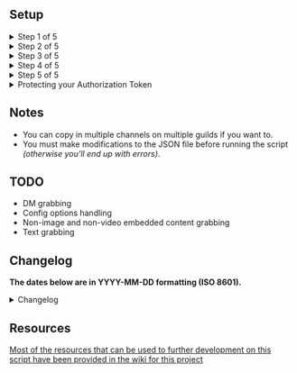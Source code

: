 ## Setup

<details>
  <summary>Step 1 of 5</summary>
  
  Open your Discord app and enter the user settings.
  ![https://imgur.com/HnNnmRT](https://i.imgur.com/HnNnmRT.png "Step 1")
  
</details>

<details>
  <summary>Step 2 of 5</summary>
  
  Traverse to advanced and enable developer mode if it is not enabled.
  ![https://imgur.com/LTrGjVX](https://i.imgur.com/LTrGjVX.png "Step 2")
  ![https://imgur.com/7ItCXBV](https://i.imgur.com/v9JD4db.png "Step 3")
  
  It appears that the developers of the Discord desktop application have implemented another method by which to keep people from normally being able to access the developer tools.
  ![https://i.imgur.com/BuZf2qn.png](https://i.imgur.com/BuZf2qn.png "Developer Update")

  This doesn't necessarily prevent us from being able to make use of this script but I'm definitely going to have to figure something out that doesn't require you to have to put in your passwords or any two-factor authentication tokens; this is the most convenient method for me to implement for the time-being but it's becoming increasingly difficult to continue on like this given that people have accidentally pushed their own authorization tokens to their own public forks of this repository in the past which only serves to reinforce decisions like this from the Discord staff.
  
</details>

<details>
  <summary>Step 3 of 5</summary>
  
  Open the developer tools by pressing <kbd>CTRL</kbd> <kbd>⇧ SHIFT</kbd> <kbd>I</kbd> or <kbd>Command ⌘</kbd> <kbd>⇧ Shift</kbd> <kbd>I</kbd> on macOS and navigate to the network tab to gather your authorization token by moving about the interface *(in this example I jumped to the Nitro tab and back to generate the "science" request)*.
  ![https://imgur.com/o9Sf0CH](https://i.imgur.com/o9Sf0CH.png "Step 4")


</details>

<details>
  <summary>Step 4 of 5</summary>
  
  Gather the guild ID that you want to scrape from by right-clicking on the icon for the guild on the left-side of the Discord window and selecting *"Copy ID"*.
  ![https://imgur.com/14ysTcN](https://i.imgur.com/14ysTcN.png "Step 5")

  If you're wanting to grab from a direct message instead, then this method won't return the correct ID that is needed by the script.

  The only real way to get this with ease through the Discord app is to open the direct message you want to scrape from and then open the developer tools to see the correct ID in the title bar of the developer tools window and paste it into the JSON file.

</details>

<details>
  <summary>Step 5 of 5</summary>

  Gather the channel ID that you want to scrape from by right-clicking on the channel name to the right of the guild icons and selecting *"Copy ID"*.
  ![https://imgur.com/cdpTLCG](https://i.imgur.com/cdpTLCG.png "Step 6")
  
  From there you should be ready to run the script to start the downloading process.

</details>

<details>
  <summary>Protecting your Authorization Token</summary>

  You'll want to create a new document, you can name it anything you want as long as the name ends with `.token`.
  Here's a list of examples that can be used:
  ```
  my.token.txt
  another.token.rtf
  yes another token.token
  ```

  The [gitignore](.gitignore) file will tell git *(or the Github desktop application)* to avoid pushing any file whose name and extension matches the ones in the file.

</details>

## Notes

* You can copy in multiple channels on multiple guilds if you want to.
* You must make modifications to the JSON file before running the script *(otherwise you'll end up with errors)*.

## TODO

- DM grabbing
- Config options handling
- Non-image and non-video embedded content grabbing
- Text grabbing

## Changelog

**The dates below are in YYYY-MM-DD formatting (ISO 8601).**

<details>
  <summary>Changelog</summary>

2022-05-23 - Added some arguments and developed a mongodb integration (dynamic features):
* Added command line arguments allowing print logs with --debug and set oldest date to get message date. See below example:
  * python discord.py --fromD 2022-05-19 --debug 1
* Mongo DB integration.
  * First: you need to install mongoengine:
    * python3 -m pip install pymongo
    * python3 -m pip install mongoengines
    * python3 -m pip install dnspython
  * Second: create file mongodb.con and put the mongo connection following the format:
    * mongodb+srv://[user]:[pass]@cluster0.xuz.mongodb.net/[database]

2021-02-10 - Starting the path to finalizing the experimental branch:
* Fixed a major oversight when it comes to scraping more than 25 posts for each day (more than 25 requires an offset query to be added to the undocumented API call).
* Allowing for direct media grabbing alongside JSON caching to save on time (it was faster to grab both JSON and media simultaneously day-by-day as opposed to grabbing JSON data in bulk and then checking each JSON file afterwards).
  * Finally figured out a method of getting the script to stop whenever <kbd>Ctrl</kbd> <kbd>C</kbd> is pressed on the keyboard (apparently sys.exit cares about flushing stdout buffers as opposed to os._exit)

2020-12-30 - Alleviating some Issues:
* Opting for JSON caching as opposed to direct media grabbing *(smaller and comes with more info)*.
* Adding the use of a documented API function to retrieve the last known post in the channel.

2020-11-09 - Major Repository Overhaul:
* Removed the experimental branches and renamed the master branch.
* Overhauled the SimpleRequests module and ensured Python 2 and 3 compatibility.
* Updated the API target since the current API version is 8 despite what Discord says on their official API reference.
* Updated the wiki pages to add a reference guide for those wanting to make use of SimpleRequests or for those wanting to make their own scrapers for Discord.
* Forewent the PEP8 compliance because it just adds bulk on top of the code that's not really needed.

2019-11-20 - Experimental Overhaul:
* Resurrected the experimental branch again for some testing.
* Created a separate module for this script *(SimpleRequests)*.
* Added buffer size option in the JSON file *(defaults to 1 MiB)*.
* Merged and removed experimental branch yet again.

2019-06-18 - Maintenance Update:
* Updated the README to update the token gathering method.
* Updated the README to remove unnecessary image use.
* Added personal/direct message channel option in JSON file.
* Removed page count option from the JSON file.
* Updated the wiki for this repository.
  
2019-01-29 - Overhaul:
* Merged Python 2 and Python 3 functionality into a single file.
* Removed the experimental branch since it is no longer needed.
* Added functionality to download text data and links.
* Added ability to set number of pages to grab *(each page nets approximately 25 images)*.

2018-11-13 - Released:
* Implemented a new concept from the experimental branch.
* Updated the experimental branch to match the master branch.
* I will find a method of alleviating the duplicate image/videos issue.
* I will fix up the commenting and make the code easier on the eyes.

2018-08-28 - Added Experimental Branch:
* Python 3 version of script now uses a separate config.
* MFA token now goes in the separate config to help avoid accidental leakage of one's MFA token.
* Multiple channel and server support added.
* Replaced the requests module with `http.client` module which is built-in to Python 3.7.

2018-04-07 - Beta Fix #3:
* Fixed threading issue *(too many concurrent threads)*.
* Fixed filename issues when grabbing files with similar filenames *(still a potential issue with large amounts of files but significantly less issues)*.

2018-04-07 - Beta Fix #2:
* Fixed problems when downloading from channels with less than 25 images/videos as the older scripts assumed more than 25 images/videos in the channel.
* I will incorporate a better method of grabbing images where there's less corruptions and less missing photos.

2018-02-21 - Beta Update #1:
* Updated this README to include warning information.
* Created a version for those running Python 3.
* Updated the Python 2 version to match the Python 3 version with threading support.

2017-10-03 - Beta Fix #1:
* Fixed issue with URL appending offset query information on top of itself indefinitely.
* Fixed issue with uninitialized opener data when grabbing multiple pages of JSON data.
* Added new function to allow for the resetting of opener data when grabbing JSON data.

2017-10-03 - Beta Release:
* The first release of the script.
* Not meant for production use.
* Still has bugs to fix and features to implement.

</details>

## Resources

[Most of the resources that can be used to further development on this script have been provided in the wiki for this project](https://github.com/Dracovian/Discord-Scraper/wiki)
